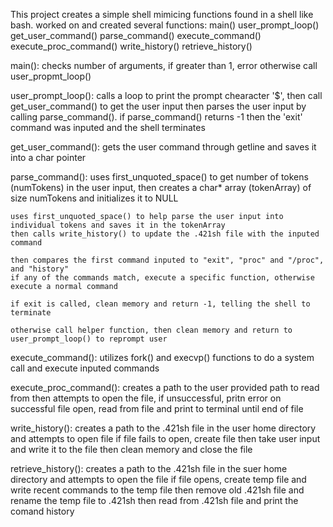 This project creates a simple shell mimicing functions found in a shell like bash.
worked on and created several functions:
	main()
	user_prompt_loop()
	get_user_command()
	parse_command()
	execute_command()
	execute_proc_command()
	write_history()
	retrieve_history()

main():
	checks number of arguments, if greater than 1, error
	otherwise call user_propmt_loop()

user_prompt_loop():
	calls a loop to print the prompt chearacter '$', then call get_user_command() to get the user input
	then parses the user input by calling parse_command(). if parse_command() returns -1
	then the 'exit' command was inputed and the shell terminates

get_user_command():
	gets the user command through getline and saves it into a char pointer

parse_command():
	uses first_unquoted_space() to get number of tokens (numTokens) in the user input, 
	then creates a char* array (tokenArray) of size numTokens and initializes it to NULL

	uses first_unquoted_space() to help parse the user input into individual tokens and saves it in the tokenArray
	then calls write_history() to update the .421sh file with the inputed command

	then compares the first command inputed to "exit", "proc" and "/proc", and "history"
	if any of the commands match, execute a specific function, otherwise execute a normal command

	if exit is called, clean memory and return -1, telling the shell to terminate

	otherwise call helper function, then clean memory and return to user_prompt_loop() to reprompt user

execute_command():
	utilizes fork() and execvp() functions to do a system call and execute inputed commands

execute_proc_command():
	creates a path to the user provided path to read from
	then attempts to open the file, if unsuccessful, pritn error
	on successful file open, read from file and print to terminal until end of file

write_history():
	creates a path to the .421sh file in the user home directory and attempts to open file
	if file fails to open, create file
	then take user input and write it to the file
	then clean memory and close the file

retrieve_history():
	creates a path to the .421sh file in the suer home directory and attempts to open the file
	if file opens, create temp file and write recent commands to the temp file
	then remove old .421sh file and rename the temp file to .421sh
	then read from .421sh file and print the comand history
